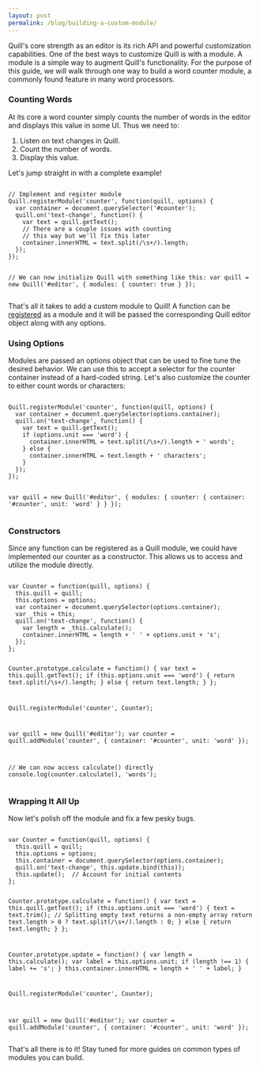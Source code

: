 ```yaml
---
layout: post
permalink: /blog/building-a-custom-module/
---
```


Quill's core strength as an editor is its rich API and powerful customization capabilities. One of the best ways to customize Quill is with a module. A module is a simple way to augment Quill's functionality. For the purpose of this guide, we will walk through one way to build a word counter module, a commonly found feature in many word processors.

### Counting Words

At its core a word counter simply counts the number of words in the editor and displays this value in some UI. Thus we need to:

1. Listen on text changes in Quill.
1. Count the number of words.
1. Display this value.

Let's jump straight in with a complete example!

<!-- more -->

<div data-height="406" data-theme-id="23270" data-slug-hash="qkniF" data-default-tab="js" class='codepen'><pre><code>
// Implement and register module
Quill.registerModule('counter', function(quill, options) {
  var container = document.querySelector('#counter');
  quill.on('text-change', function() {
    var text = quill.getText();
    // There are a couple issues with counting
    // this way but we'll fix this later
    container.innerHTML = text.split(/\s+/).length;
  });
});

// We can now initialize Quill with something like this:
var quill = new Quill('#editor', {
  modules: {
    counter: true
  }
});
</code></pre></div>

That's all it takes to add a custom module to Quill! A function can be [registered](/docs/api/#quillregistermodule/) as a module and it will be passed the corresponding Quill editor object along with any options.

### Using Options

Modules are passed an options object that can be used to fine tune the desired behavior. We can use this to accept a selector for the counter container instead of a hard-coded string. Let's also customize the counter to either count words or characters:

<div data-height="466" data-theme-id="23270" data-slug-hash="eKIBb" data-default-tab="js" class='codepen'><pre><code>
Quill.registerModule('counter', function(quill, options) {
  var container = document.querySelector(options.container);
  quill.on('text-change', function() {
    var text = quill.getText();
    if (options.unit === 'word') {
      container.innerHTML = text.split(/\s+/).length + ' words';
    } else {
      container.innerHTML = text.length + ' characters';
    }
  });
});

var quill = new Quill('#editor', {
  modules: {
    counter: {
      container: '#counter',
      unit: 'word'
    }
  }
});
</code></pre></div>

### Constructors

Since any function can be registered as a Quill module, we could have implemented our counter as a constructor. This allows us to access and utilize the module directly.

<div data-height="666" data-theme-id="23270" data-slug-hash="zCIur" data-default-tab="js" class='codepen'><pre><code>
var Counter = function(quill, options) {
  this.quill = quill;
  this.options = options;
  var container = document.querySelector(options.container);
  var _this = this;
  quill.on('text-change', function() {
    var length = _this.calculate();
    container.innerHTML = length + ' ' + options.unit + 's';
  });
};

Counter.prototype.calculate = function() {
  var text = this.quill.getText();
  if (this.options.unit === 'word') {
    return text.split(/\s+/).length;
  } else {
    return text.length;
  }
};

Quill.registerModule('counter', Counter);

var quill = new Quill('#editor');
var counter = quill.addModule('counter', {
  container: '#counter',
  unit: 'word'
});

// We can now access calculate() directly
console.log(counter.calculate(), 'words');
</code></pre></div>

### Wrapping It All Up

Now let's polish off the module and fix a few pesky bugs.

<div data-height="766" data-theme-id="23270" data-slug-hash="wxtvI" data-default-tab="js" class='codepen'><pre><code>
var Counter = function(quill, options) {
  this.quill = quill;
  this.options = options;
  this.container = document.querySelector(options.container);
  quill.on('text-change', this.update.bind(this));
  this.update();  // Account for initial contents
};

Counter.prototype.calculate = function() {
  var text = this.quill.getText();
  if (this.options.unit === 'word') {
    text = text.trim();
    // Splitting empty text returns a non-empty array
    return text.length > 0 ? text.split(/\s+/).length : 0;
  } else {
    return text.length;
  }
};

Counter.prototype.update = function() {
  var length = this.calculate();
  var label = this.options.unit;
  if (length !== 1) {
    label += 's';
  }
  this.container.innerHTML = length + ' ' + label;
}

Quill.registerModule('counter', Counter);

var quill = new Quill('#editor');
var counter = quill.addModule('counter', {
  container: '#counter',
  unit: 'word'
});
</code></pre></div>

That's all there is to it! Stay tuned for more guides on common types of modules you can build.

<!-- script -->
<script src="//codepen.io/assets/embed/ei.js" type="text/javascript"></script>
<!-- script -->
